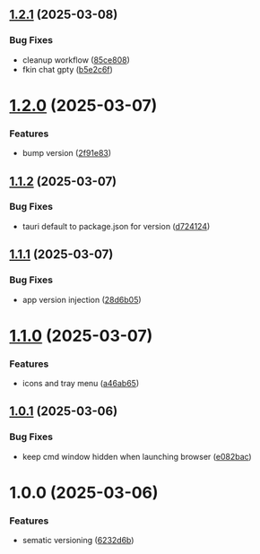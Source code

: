 ## [1.2.1](https://github.com/zmconnelly/zephyr/compare/v1.2.0...v1.2.1) (2025-03-08)


### Bug Fixes

* cleanup workflow ([85ce808](https://github.com/zmconnelly/zephyr/commit/85ce808226bb45bad9f6a8087187ec14c9190590))
* fkin chat gpty ([b5e2c6f](https://github.com/zmconnelly/zephyr/commit/b5e2c6fe475bb0989892bd5abce199dbdc3334d3))

# [1.2.0](https://github.com/zmconnelly/zephyr/compare/v1.1.2...v1.2.0) (2025-03-07)

### Features

- bump version ([2f91e83](https://github.com/zmconnelly/zephyr/commit/2f91e83486ef0992534c07aa1fb7465bdeec2ff4))

## [1.1.2](https://github.com/zmconnelly/zephyr/compare/v1.1.1...v1.1.2) (2025-03-07)

### Bug Fixes

- tauri default to package.json for version ([d724124](https://github.com/zmconnelly/zephyr/commit/d724124bbc5a22d59302efb0b2b1b4bba4cee7c6))

## [1.1.1](https://github.com/zmconnelly/zephyr/compare/v1.1.0...v1.1.1) (2025-03-07)

### Bug Fixes

- app version injection ([28d6b05](https://github.com/zmconnelly/zephyr/commit/28d6b057f1dc7333660a8687d818f6d45981798a))

# [1.1.0](https://github.com/zmconnelly/zephyr/compare/v1.0.1...v1.1.0) (2025-03-07)

### Features

- icons and tray menu ([a46ab65](https://github.com/zmconnelly/zephyr/commit/a46ab658dc7f022aa4be263486f5797caf21a596))

## [1.0.1](https://github.com/zmconnelly/zephyr/compare/v1.0.0...v1.0.1) (2025-03-06)

### Bug Fixes

- keep cmd window hidden when launching browser ([e082bac](https://github.com/zmconnelly/zephyr/commit/e082bac89411e377e670eb12f25e3b407c4cd884))

# 1.0.0 (2025-03-06)

### Features

- sematic versioning ([6232d6b](https://github.com/zmconnelly/zephyr/commit/6232d6b0e1dbe37a32c8482a73e30111103af58a))
